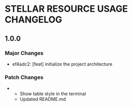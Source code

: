 # STELLAR RESOURCE USAGE CHANGELOG

## 1.0.0

### Major Changes

- ef4adc2: [feat] initialize the project architecture

### Patch Changes

- - Show table style in the terminal
  - Updated README.md
